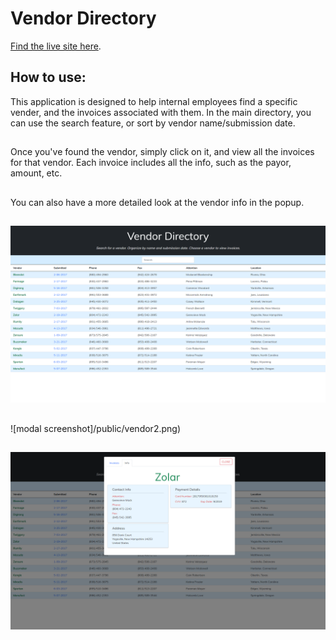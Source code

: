 # Vendor Directory

[Find the live site here](https://github.com/facebook/create-react-app).

## How to use:

This application is designed to help internal employees find a specific vender, and the invoices associated with them.
In the main directory, you can use the search feature, or sort by vendor name/submission date.
##
Once you've found the vendor, simply click on it, and view all the invoices for that vendor. Each invoice includes all the info, such as the payor, amount, etc. 
##
You can also have a more detailed look at the vendor info in the popup.
##
![main screenshot](/public/vendormain.png)
##
![modal screenshot]/public/vendor2.png)
##
![modal two screenshot](/public/vendor3.png)


